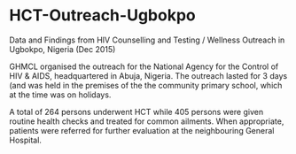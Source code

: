 # HCT-Outreach-Ugbokpo
Data and Findings from HIV Counselling and Testing / Wellness Outreach in Ugbokpo, Nigeria (Dec 2015)

GHMCL organised the outreach for the National Agency for the Control of HIV & AIDS, headquartered in Abuja, Nigeria. The outreach lasted for 3 days (and was held in the premises of the the community primary school, which at the time was on holidays.

A total of 264 persons underwent HCT while 405 persons were given routine health checks and treated for common ailments. When appropriate, patients were referred for further evaluation at the neighbouring General Hospital.
